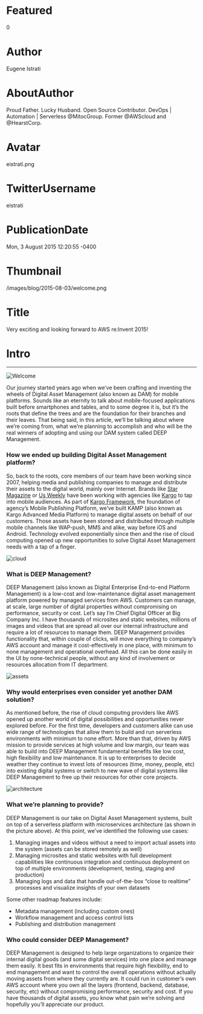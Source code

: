 # Featured
0

# Author
Eugene Istrati

# AboutAuthor
Proud Father. Lucky Husband. Open Source Contributor. DevOps | Automation | Serverless @MitocGroup. Former @AWScloud and @HearstCorp.

# Avatar
eistrati.png

# TwitterUsername
eistrati

# PublicationDate
Mon, 3 August 2015 12:20:55 -0400

# Thumbnail
/images/blog/2015-08-03/welcome.png

# Title
Very exciting and looking forward to AWS re:Invent 2015!

# Intro

---

<div class="img-post-left">
    <img src="/images/blog/2015-08-03/welcome.png" alt="Welcome" />
</div>

Our journey started years ago when we’ve been crafting and inventing the wheels of Digital Asset Management (also known as DAM) for mobile platforms. Sounds like an eternity to talk about mobile-focused applications built before smartphones and tables, and to some degree it is, but it’s the roots that define the trees and are the foundation for their branches and their leaves. That being said, in this article, we’ll be talking about where we’re coming from, what we’re planning to accomplish and who will be the real winners of adopting and using our DAM system called DEEP Management.

### How we ended up building Digital Asset Management platform?

So, back to the roots, core members of our team have been working since 2007, helping media and publishing companies to manage and distribute their assets to the digital world, mainly over Internet. Brands like [Star Magazine](http://starmagazine.com/) or [Us Weekly](http://www.usmagazine.com/) have been working with agencies like [Kargo](http://www.kargo.com/) to tap into mobile audiences. As part of [Kargo Framework](https://www.zend.com/topics/KargoZendWebinar-final.pdf), the foundation of agency’s Mobile Publishing Platform, we’ve built KAMP (also known as Kargo Advanced Media Platform) to manage digital assets on behalf of our customers. Those assets have been stored and distributed through multiple mobile channels like WAP-push, MMS and alike, way before iOS and Android. Technology evolved exponentially since then and the rise of cloud computing opened up new opportunities to solve Digital Asset Management needs with a tap of a finger.

<div class="padd25px">
    <img src="/images/blog/2015-08-03/cloud.jpeg" alt="cloud" />
</div>

### What is DEEP Management?

DEEP Management (also known as Digital Enterprise End-to-end Platform Management) is a low-cost and low-maintenance digital asset management platform powered by managed services from AWS. Customers can manage, at scale, large number of digital properties without compromising on performance, security or cost. Let’s say I’m Chief Digital Officer at Big Company Inc. I have thousands of microsites and static websites, millions of images and videos that are spread all over our internal infrastructure and require a lot of resources to manage them. DEEP Management provides functionality that, within couple of clicks, will move everything to company’s AWS account and manage it cost-effectively in one place, with minimum to none management and operational overhead. All this can be done easily in the UI by none-technical people, without any kind of involvement or resources allocation from IT department.

<div class="img-post-left">
    <img src="/images/blog/2015-08-03/assets.png" alt="assets" />
</div>

### Why would enterprises even consider yet another DAM solution?

As mentioned before, the rise of cloud computing providers like AWS opened up another world of digital possibilities and opportunities never explored before. For the first time, developers and customers alike can use wide range of technologies that allow them to build and run serverless environments with minimum to none effort. More than that, driven by AWS mission to provide services at high volume and low margin, our team was able to build into DEEP Management fundamental benefits like low cost, high flexibility and low maintenance. It is up to enterprises to decide weather they continue to invest lots of resources (time, money, people, etc) into existing digital systems or switch to new wave of digital systems like DEEP Management to free up their resources for other core projects.

<div class="padd25px">
    <img src="/images/blog/2015-08-03/architecture.png" alt="architecture" />
</div>

### What we’re planning to provide?

DEEP Management is our take on Digital Asset Management systems, built on top of a serverless platform with microservices architecture (as shown in the picture above). At this point, we’ve identified the following use cases:

1. Managing images and videos without a need to import actual assets into the system (assets can be stored remotely as well)
2. Managing microsites and static websites with full development capabilities like continuous integration and continuous deployment on top of multiple environments (development, testing, staging and production)
3. Managing logs and data that handle out-of-the-box “close to realtime” processes and visualize insights of your own datasets

Some other roadmap features include:

- Metadata management (including custom ones)
- Workflow management and access control lists
- Publishing and distribution management

### Who could consider DEEP Management?

DEEP Management is designed to help large organizations to organize their internal digital goods (and some digital services) into one place and manage them easily. It best fits in environments that require high flexibility, end to end management and want to control the overall operations without actually moving assets from where they currently are. It could run in customer’s own AWS account where you own all the layers (frontend, backend, database, security, etc) without compromising performance, security and cost. If you have thousands of digital assets, you know what pain we’re solving and hopefully you’ll appreciate our product.
